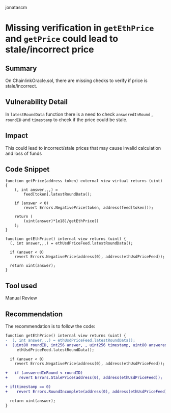 jonatascm
# Missing verification in `getEthPrice` and `getPrice` could lead to stale/incorrect price

## Summary

On ChainlinkOracle.sol, there are missing checks to verify if price is stale/incorrect.

## Vulnerability Detail

In `latestRoundData` function there is a need to check `answeredInRound` , `roundID` and `timestamp` to check if the price could be stale.

## Impact

This could lead to incorrect/stale prices that may cause invalid calculation and loss of funds

## Code Snippet

```solidity
function getPrice(address token) external view virtual returns (uint) {
    (, int answer,,,) =
        feed[token].latestRoundData();

    if (answer < 0)
        revert Errors.NegativePrice(token, address(feed[token]));

    return (
        (uint(answer)*1e18)/getEthPrice()
    );
}

function getEthPrice() internal view returns (uint) {
  (, int answer,,,) = ethUsdPriceFeed.latestRoundData();

  if (answer < 0)
    revert Errors.NegativePrice(address(0), address(ethUsdPriceFeed));

  return uint(answer);
}
```

## Tool used

Manual Review

## Recommendation

The recommendation is to follow the code:

```diff
function getEthPrice() internal view returns (uint) {
-  (, int answer,,,) = ethUsdPriceFeed.latestRoundData();
+  (uint80 roundID, int256 answer, , uint256 timestamp, uint80 answeredInRound) =
     ethUsdPriceFeed.latestRoundData();

  if (answer < 0)
    revert Errors.NegativePrice(address(0), address(ethUsdPriceFeed));

+	if (answeredInRound < roundID) 
+	  revert Errors.StalePrice(address(0), address(ethUsdPriceFeed));

+ if(timestamp == 0) 
+    revert Errors.RoundIncomplete(address(0), address(ethUsdPriceFeed));

  return uint(answer);
}
```